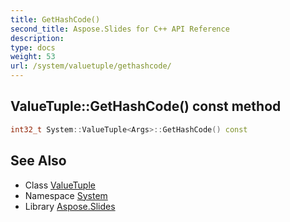 ```yaml
---
title: GetHashCode()
second_title: Aspose.Slides for C++ API Reference
description: 
type: docs
weight: 53
url: /system/valuetuple/gethashcode/
---
```

## ValueTuple::GetHashCode() const method




```cpp
int32_t System::ValueTuple<Args>::GetHashCode() const
```

## See Also

* Class [ValueTuple](../)
* Namespace [System](../../)
* Library [Aspose.Slides](../../../)